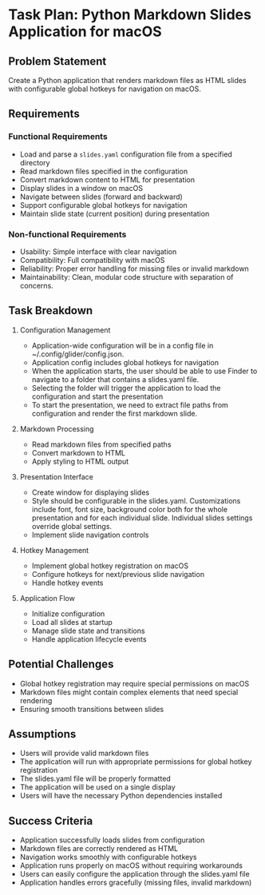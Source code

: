 # Task Plan: Python Markdown Slides Application for macOS

## Problem Statement

Create a Python application that renders markdown files as HTML slides with configurable global hotkeys for navigation on macOS.

## Requirements

### Functional Requirements

- Load and parse a `slides.yaml` configuration file from a specified directory
- Read markdown files specified in the configuration
- Convert markdown content to HTML for presentation
- Display slides in a window on macOS
- Navigate between slides (forward and backward)
- Support configurable global hotkeys for navigation
- Maintain slide state (current position) during presentation

### Non-functional Requirements

- Usability: Simple interface with clear navigation
- Compatibility: Full compatibility with macOS
- Reliability: Proper error handling for missing files or invalid markdown
- Maintainability: Clean, modular code structure with separation of concerns.

## Task Breakdown

1. Configuration Management

   - Application-wide configuration will be in a config file in ~/.config/glider/config.json.
   - Application config includes global hotkeys for navigation
   - When the application starts, the user should be able to use Finder to navigate to a folder that contains a slides.yaml file.
   - Selecting the folder will trigger the application to load the configuration and start the presentation
   - To start the presentation, we need to extract file paths from configuration and render the first markdown slide.

2. Markdown Processing

   - Read markdown files from specified paths
   - Convert markdown to HTML
   - Apply styling to HTML output

3. Presentation Interface

   - Create window for displaying slides
   - Style should be configurable in the slides.yaml. Customizations include
     font, font size, background color both for the whole presentation and for
     each individual slide. Individual slides settings override global settings.
   - Implement slide navigation controls

4. Hotkey Management

   - Implement global hotkey registration on macOS
   - Configure hotkeys for next/previous slide navigation
   - Handle hotkey events

5. Application Flow
   - Initialize configuration
   - Load all slides at startup
   - Manage slide state and transitions
   - Handle application lifecycle events

## Potential Challenges

- Global hotkey registration may require special permissions on macOS
- Markdown files might contain complex elements that need special rendering
- Ensuring smooth transitions between slides

## Assumptions

- Users will provide valid markdown files
- The application will run with appropriate permissions for global hotkey registration
- The slides.yaml file will be properly formatted
- The application will be used on a single display
- Users will have the necessary Python dependencies installed

## Success Criteria

- Application successfully loads slides from configuration
- Markdown files are correctly rendered as HTML
- Navigation works smoothly with configurable hotkeys
- Application runs properly on macOS without requiring workarounds
- Users can easily configure the application through the slides.yaml file
- Application handles errors gracefully (missing files, invalid markdown)
